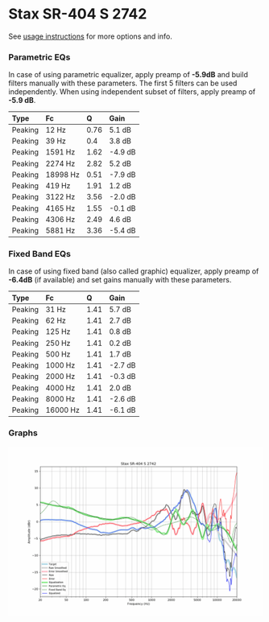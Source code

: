# Stax SR-404 S 2742
See [usage instructions](https://github.com/jaakkopasanen/AutoEq#usage) for more options and info.

### Parametric EQs
In case of using parametric equalizer, apply preamp of **-5.9dB** and build filters manually
with these parameters. The first 5 filters can be used independently.
When using independent subset of filters, apply preamp of **-5.9 dB**.

| Type    | Fc       |    Q | Gain    |
|:--------|:---------|:-----|:--------|
| Peaking | 12 Hz    | 0.76 | 5.1 dB  |
| Peaking | 39 Hz    | 0.4  | 3.8 dB  |
| Peaking | 1591 Hz  | 1.62 | -4.9 dB |
| Peaking | 2274 Hz  | 2.82 | 5.2 dB  |
| Peaking | 18998 Hz | 0.51 | -7.9 dB |
| Peaking | 419 Hz   | 1.91 | 1.2 dB  |
| Peaking | 3122 Hz  | 3.56 | -2.0 dB |
| Peaking | 4165 Hz  | 1.55 | -0.1 dB |
| Peaking | 4306 Hz  | 2.49 | 4.6 dB  |
| Peaking | 5881 Hz  | 3.36 | -5.4 dB |

### Fixed Band EQs
In case of using fixed band (also called graphic) equalizer, apply preamp of **-6.4dB**
(if available) and set gains manually with these parameters.

| Type    | Fc       |    Q | Gain    |
|:--------|:---------|:-----|:--------|
| Peaking | 31 Hz    | 1.41 | 5.7 dB  |
| Peaking | 62 Hz    | 1.41 | 2.7 dB  |
| Peaking | 125 Hz   | 1.41 | 0.8 dB  |
| Peaking | 250 Hz   | 1.41 | 0.2 dB  |
| Peaking | 500 Hz   | 1.41 | 1.7 dB  |
| Peaking | 1000 Hz  | 1.41 | -2.7 dB |
| Peaking | 2000 Hz  | 1.41 | -0.3 dB |
| Peaking | 4000 Hz  | 1.41 | 2.0 dB  |
| Peaking | 8000 Hz  | 1.41 | -2.6 dB |
| Peaking | 16000 Hz | 1.41 | -6.1 dB |

### Graphs
![](./Stax%20SR-404%20S%202742.png)